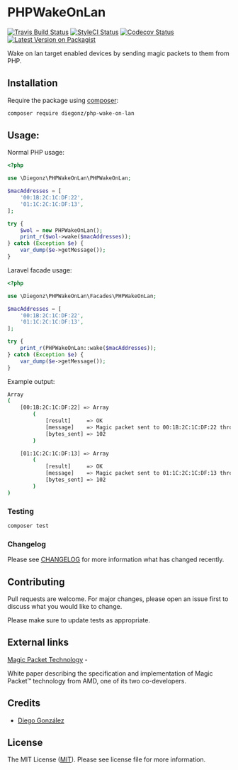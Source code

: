 # PHPWakeOnLan

[![Travis Build Status](https://img.shields.io/travis/diegonz/PHPWakeOnLan/master.svg?style=flat-square)](https://travis-ci.org/diegonz/PHPWakeOnLan)
[![StyleCI Status](https://github.styleci.io/repos/128269954/shield?branch=master)](https://github.styleci.io/repos/128269954)
[![Codecov Status](https://img.shields.io/codecov/c/github/diegonz/PHPWakeOnLan.svg?style=flat-square)](https://codecov.io/gh/diegonz/PHPWakeOnLan)
[![Latest Version on Packagist](https://img.shields.io/packagist/v/diegonz/php-wake-on-lan.svg?style=flat-square)](https://packagist.org/packages/diegonz/php-wake-on-lan)

Wake on lan target enabled devices by sending magic packets to them from PHP.

## Installation

Require the package using [composer](https://getcomposer.org/):

```bash
composer require diegonz/php-wake-on-lan
```

## Usage:

Normal PHP usage:

```php
<?php

use \Diegonz\PHPWakeOnLan\PHPWakeOnLan;

$macAddresses = [
    '00:1B:2C:1C:DF:22',
    '01:1C:2C:1C:DF:13',
];

try {
    $wol = new PHPWakeOnLan();
    print_r($wol->wake($macAddresses));
} catch (Exception $e) {
    var_dump($e->getMessage());
}
```

Laravel facade usage:

```php
<?php

use \Diegonz\PHPWakeOnLan\Facades\PHPWakeOnLan;

$macAddresses = [
    '00:1B:2C:1C:DF:22',
    '01:1C:2C:1C:DF:13',
];

try {
    print_r(PHPWakeOnLan::wake($macAddresses));
} catch (Exception $e) {
    var_dump($e->getMessage());
}
```

Example output:

```bash
Array
(
    [00:1B:2C:1C:DF:22] => Array
        (
            [result]     => OK
            [message]    => Magic packet sent to 00:1B:2C:1C:DF:22 through 255.255.255.255
            [bytes_sent] => 102
        )

    [01:1C:2C:1C:DF:13] => Array
        (
            [result]     => OK
            [message]    => Magic packet sent to 01:1C:2C:1C:DF:13 through 255.255.255.255
            [bytes_sent] => 102
        )
)
```

### Testing

``` bash
composer test
```

### Changelog

Please see [CHANGELOG](CHANGELOG.md) for more information what has changed recently.

## Contributing

Pull requests are welcome. For major changes, please open an issue first to discuss what you would like to change.

Please make sure to update tests as appropriate.

## External links

[Magic Packet Technology](http://support.amd.com/TechDocs/20213.pdf) -

White paper describing the specification and implementation of Magic Packet™
technology from AMD, one of its two co-developers.

## Credits

- [Diego González](https://github.com/diegonz)

## License

The MIT License ([MIT](./LICENSE.md)). Please see license file for more information.
